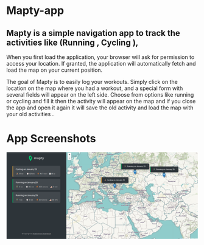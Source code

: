 # Mapty-app

## Mapty is a simple navigation app to track the activities like (Running , Cycling ),

When you first load the application, your browser will ask for permission to access your location. If granted, the application will automatically fetch and load the map on your current position.

The goal of Mapty is to easily log your workouts. Simply click on the location on the map where you had a workout, and a special form with several fields will appear on the left side. Choose from options like running or cycling and fill it then the activity will appear on the map and if you close the app and open it again it will save the old activity and load the map with your old activities .

# App Screenshots

![App](https://github.com/AbdelrahmanAbdelfattah/Mapty-app/blob/master/Screenshot%202023-01-29%20171355.png)
